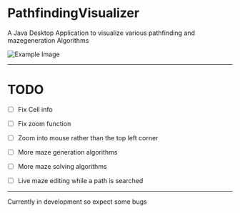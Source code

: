 # PathfindingVisualizer

A Java Desktop Application to visualize various pathfinding and mazegeneration Algorithms

![Example Image](https://i.imgur.com/uuj7voN.png)



***
# TODO


- [ ] Fix Cell info

- [ ] Fix zoom function
- [ ] Zoom into mouse rather than the top left corner  

- [ ] More maze generation algorithms
- [ ] More maze solving algorithms

- [ ] Live maze editing while a path is searched




*** 
Currently in development so expect some bugs
